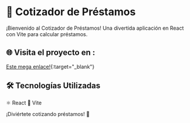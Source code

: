 # 🚀 Cotizador de Préstamos

¡Bienvenido al Cotizador de Préstamos! Una divertida aplicación en React con Vite para calcular préstamos.

## 🌐 Visita el proyecto en :

[Este mega enlace!](https://leafy-croissant-385175.netlify.app){:target="_blank"}



## 🛠️ Tecnologías Utilizadas
⚛️ React
🚀 Vite

¡Diviértete cotizando préstamos! 🎉
